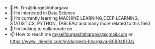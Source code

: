 - 👋 Hi, I’m @durgeshbhargava
- 👀 I’m interested in Data Science
- 🌱 I’m currently learning MACHINE LEARNING,DEEP LEARNING, STATISTICS, PYTHON, TABLEAU and many more related to this field
- 💞️ I’m looking to collaborate on ...
- 📫 How to reach me myselfdurgeshbhargava@gmail.com or https://www.linkedin.com/in/durgesh-bhargava-806048104/

<!---
durgeshbhargava/durgeshbhargava is a ✨ special ✨ repository because its `README.md` (this file) appears on your GitHub profile.
You can click the Preview link to take a look at your changes.
--->
